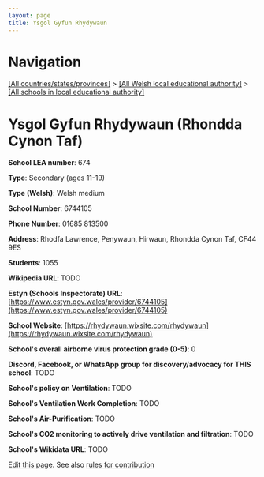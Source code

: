 ```yaml
---
layout: page
title: Ysgol Gyfun Rhydywaun
---
```

# Navigation

[[All countries/states/provinces]](../../..) > [[All Welsh local educational authority]](../..) > [[All schools in local educational authority]](..)

# Ysgol Gyfun Rhydywaun (Rhondda Cynon Taf)

**School LEA number**: 674

**Type**: Secondary (ages 11-19)

**Type (Welsh)**: Welsh medium

**School Number**: 6744105

**Phone Number**: 01685 813500

**Address**: Rhodfa Lawrence, Penywaun, Hirwaun, Rhondda Cynon Taf, CF44 9ES

**Students**: 1055

**Wikipedia URL**: TODO

**Estyn (Schools Inspectorate) URL**: [https://www.estyn.gov.wales/provider/6744105](https://www.estyn.gov.wales/provider/6744105)

**School Website**: [https://rhydywaun.wixsite.com/rhydywaun](https://rhydywaun.wixsite.com/rhydywaun)

**School's overall airborne virus protection grade (0-5)**: 0

**Discord, Facebook, or WhatsApp group for discovery/advocacy for THIS school**: TODO

**School's policy on Ventilation**: TODO

**School's Ventilation Work Completion**: TODO

**School's Air-Purification**: TODO

**School's CO2 monitoring to actively drive ventilation and filtration**: TODO

**School's Wikidata URL**: TODO




[Edit this page](https://github.com/ventilate-schools/Wales/edit/prif/./Rhondda_Cynon_Taf/Ysgol_Gyfun_Rhydywaun.md). See also [rules for contribution](../../../contribution-rules/)